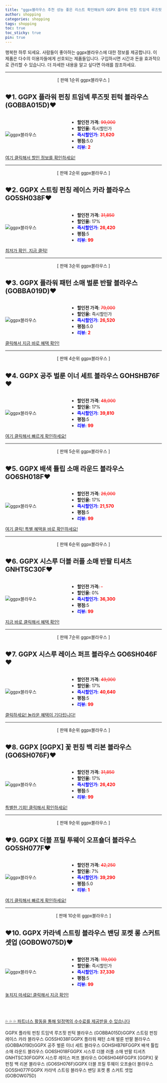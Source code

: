 ```yaml
---
title: "ggpx블라우스 추천 성능 좋은 리스트 확인해보자 GGPX 플라워 펀칭 트임넥 루즈핏"
author: shopping
categories: shopping
tags: shopping
toc: true
toc_sticky: true
pin: true
---
```

행복한 하루 되세요. 사람들이 좋아하는 ggpx블라우스에 대한 정보를 제공합니다. 이 제품은 다수의 이용자들에게 선호되는 제품들입니다. 구입하시면 시간과 돈을 효과적으로 관리할 수 있습니다. 더 자세한 내용을 알고 싶다면 아래를 참조하세요.

---
<p class="toplist" style="margin: 0 auto; display: block; width: fit-content;">[ 판매 1순위 ggpx블라우스 ]</p>

<h2><strong>❤️1. GGPX 플라워 펀칭 트임넥 루즈핏 핀턱 블라우스 (GOBBA015D)❤️</strong></h2>

<div style="display: flex; align-items: center;">
    <div style="flex: 0.4;">
        <img src="https://thumbnail9.coupangcdn.com/thumbnails/remote/230x230ex/image/vendor_inventory/f521/ec903ede23744a2a8aca3ce989bc51a7b80c27e27035896ce913926f8e74.jpg" alt="ggpx블라우스" style="max-width: 100%;">
    </div>
    <div style="flex: 0.6; margin-left: 10px;">
        <ul>
            <li><strong>할인전 가격:</strong> <del style="color: red;">99,000</del></li>
            <li><strong>할인율:</strong> 즉시할인가</li>
            <li><span style='color:blue'><strong>즉시할인가:</strong></span> <span style='color:red'><strong>31,620</strong></span></li>
            <li><strong>평점:</strong>5.0</li>
            <li><span style='color:blue'><strong>리뷰:</strong></span> <span style='color:red'><strong>2</strong></span></li>
        </ul>
    </div>
</div>
<div class="center">
    <a href="https://selin100587001.github.io?lptag=AF9450613&subid=githubio&pageKey=8106458505&traceid=V0-153&itemId=22947961849&vendorItemId=89982346965" class="myButton">
        여기 클릭해서 할인 정보를 확인하세요!
    </a>
</div>


---
<p class="toplist" style="margin: 0 auto; display: block; width: fit-content;">[ 판매 2순위 ggpx블라우스 ]</p>

<h2><strong>❤️2. GGPX 스트링 펀칭 레이스 카라 블라우스 GO5SH038F❤️</strong></h2>

<div style="display: flex; align-items: center;">
    <div style="flex: 0.4;">
        <img src="https://thumbnail6.coupangcdn.com/thumbnails/remote/230x230ex/image/vendor_inventory/3ff9/1eef8f5ad80971619931ada05de36dbe7a30b2c1a584f04800aa0cbae613.jpg" alt="ggpx블라우스" style="max-width: 100%;">
    </div>
    <div style="flex: 0.6; margin-left: 10px;">
        <ul>
            <li><strong>할인전 가격:</strong> <del style="color: red;">31,850</del></li>
            <li><strong>할인율:</strong> 17%</li>
            <li><span style='color:blue'><strong>즉시할인가:</strong></span> <span style='color:red'><strong>26,420</strong></span></li>
            <li><strong>평점:</strong>5</li>
            <li><span style='color:blue'><strong>리뷰:</strong></span> <span style='color:red'><strong>99</strong></span></li>
        </ul>
    </div>
</div>
<div class="center">
    <a href="https://selin100587001.github.io?lptag=AF9450613&subid=githubio&pageKey=8107521933&traceid=V0-153&itemId=22953005333&vendorItemId=90041011922" class="myButton">
        최저가 확인, 지금 클릭!
    </a>
</div>


---
<p class="toplist" style="margin: 0 auto; display: block; width: fit-content;">[ 판매 3순위 ggpx블라우스 ]</p>

<h2><strong>❤️3. GGPX 플라워 패턴 소매 벌룬 반팔 블라우스 (GOBBA019D)❤️</strong></h2>

<div style="display: flex; align-items: center;">
    <div style="flex: 0.4;">
        <img src="https://thumbnail8.coupangcdn.com/thumbnails/remote/230x230ex/image/vendor_inventory/917d/0f0d399c95e904b2b1f1e6339cbf15c38d346f255ef6453804ab70c27eb7.jpg" alt="ggpx블라우스" style="max-width: 100%;">
    </div>
    <div style="flex: 0.6; margin-left: 10px;">
        <ul>
            <li><strong>할인전 가격:</strong> <del style="color: red;">79,000</del></li>
            <li><strong>할인율:</strong> 즉시할인가</li>
            <li><span style='color:blue'><strong>즉시할인가:</strong></span> <span style='color:red'><strong>26,520</strong></span></li>
            <li><strong>평점:</strong>5.0</li>
            <li><span style='color:blue'><strong>리뷰:</strong></span> <span style='color:red'><strong>2</strong></span></li>
        </ul>
    </div>
</div>
<div class="center">
    <a href="https://selin100587001.github.io?lptag=AF9450613&subid=githubio&pageKey=8131005198&traceid=V0-153&itemId=23090791966&vendorItemId=90124223902" class="myButton">
        클릭해서 지금 바로 혜택 확인!
    </a>
</div>


---
<p class="toplist" style="margin: 0 auto; display: block; width: fit-content;">[ 판매 4순위 ggpx블라우스 ]</p>

<h2><strong>❤️4. GGPX 공주 벌룬 이너 세트 블라우스 GOHSHB76F❤️</strong></h2>

<div style="display: flex; align-items: center;">
    <div style="flex: 0.4;">
        <img src="https://thumbnail10.coupangcdn.com/thumbnails/remote/230x230ex/image/vendor_inventory/8f8d/ec9b847e55b9a1a6e1cb6ddda2eaae55179caf0d1ea218fbe420278e402f.jpg" alt="ggpx블라우스" style="max-width: 100%;">
    </div>
    <div style="flex: 0.6; margin-left: 10px;">
        <ul>
            <li><strong>할인전 가격:</strong> <del style="color: red;">48,000</del></li>
            <li><strong>할인율:</strong> 17%</li>
            <li><span style='color:blue'><strong>즉시할인가:</strong></span> <span style='color:red'><strong>39,810</strong></span></li>
            <li><strong>평점:</strong>5</li>
            <li><span style='color:blue'><strong>리뷰:</strong></span> <span style='color:red'><strong>99</strong></span></li>
        </ul>
    </div>
</div>
<div class="center">
    <a href="https://selin100587001.github.io?lptag=AF9450613&subid=githubio&pageKey=8007208036&traceid=V0-153&itemId=22322526737&vendorItemId=90089778498" class="myButton">
        여기 클릭해서 빠르게 확인하세요!
    </a>
</div>


---
<p class="toplist" style="margin: 0 auto; display: block; width: fit-content;">[ 판매 5순위 ggpx블라우스 ]</p>

<h2><strong>❤️5. GGPX 배색 튤립 소매 라운드 블라우스 GO6SH018F❤️</strong></h2>

<div style="display: flex; align-items: center;">
    <div style="flex: 0.4;">
        <img src="https://thumbnail9.coupangcdn.com/thumbnails/remote/230x230ex/image/vendor_inventory/da86/eaab66e059bde3adf0361682ccc8d6e55731c0255954711961a085cff137.jpg" alt="ggpx블라우스" style="max-width: 100%;">
    </div>
    <div style="flex: 0.6; margin-left: 10px;">
        <ul>
            <li><strong>할인전 가격:</strong> <del style="color: red;">26,000</del></li>
            <li><strong>할인율:</strong> 17%</li>
            <li><span style='color:blue'><strong>즉시할인가:</strong></span> <span style='color:red'><strong>21,570</strong></span></li>
            <li><strong>평점:</strong>5</li>
            <li><span style='color:blue'><strong>리뷰:</strong></span> <span style='color:red'><strong>99</strong></span></li>
        </ul>
    </div>
</div>
<div class="center">
    <a href="https://selin100587001.github.io?lptag=AF9450613&subid=githubio&pageKey=8151259626&traceid=V0-153&itemId=23197949404&vendorItemId=90271378865" class="myButton">
        여기 클릭! 특별 혜택을 바로 확인하세요!
    </a>
</div>


---
<p class="toplist" style="margin: 0 auto; display: block; width: fit-content;">[ 판매 6순위 ggpx블라우스 ]</p>

<h2><strong>❤️6. GGPX 시스루 더블 러플 소매 반팔 티셔츠 GNHTSC30F❤️</strong></h2>

<div style="display: flex; align-items: center;">
    <div style="flex: 0.4;">
        <img src="https://thumbnail9.coupangcdn.com/thumbnails/remote/230x230ex/image/vendor_inventory/f668/6a38eb6e8a44a77df5cf4645b0d0b371ff0f9433638e4efa94028b4ef765.jpg" alt="ggpx블라우스" style="max-width: 100%;">
    </div>
    <div style="flex: 0.6; margin-left: 10px;">
        <ul>
            <li><strong>할인전 가격:</strong> <del style="color: red;">-</del></li>
            <li><strong>할인율:</strong> 0%</li>
            <li><span style='color:blue'><strong>즉시할인가:</strong></span> <span style='color:red'><strong>36,300</strong></span></li>
            <li><strong>평점:</strong>5</li>
            <li><span style='color:blue'><strong>리뷰:</strong></span> <span style='color:red'><strong>99</strong></span></li>
        </ul>
    </div>
</div>
<div class="center">
    <a href="https://selin100587001.github.io?lptag=AF9450613&subid=githubio&pageKey=8019878322&traceid=V0-153&itemId=22408816603&vendorItemId=90194449666" class="myButton">
        지금 바로 클릭해서 혜택 확인!
    </a>
</div>


---
<p class="toplist" style="margin: 0 auto; display: block; width: fit-content;">[ 판매 7순위 ggpx블라우스 ]</p>

<h2><strong>❤️7. GGPX 시스루 레이스 퍼프 블라우스 GO6SH046F❤️</strong></h2>

<div style="display: flex; align-items: center;">
    <div style="flex: 0.4;">
        <img src="https://thumbnail6.coupangcdn.com/thumbnails/remote/230x230ex/image/vendor_inventory/55bd/00a0c4f266daffad83ed2e508f2317683c4bf742163552d5c59cb3e9ad4d.jpg" alt="ggpx블라우스" style="max-width: 100%;">
    </div>
    <div style="flex: 0.6; margin-left: 10px;">
        <ul>
            <li><strong>할인전 가격:</strong> <del style="color: red;">49,000</del></li>
            <li><strong>할인율:</strong> 17%</li>
            <li><span style='color:blue'><strong>즉시할인가:</strong></span> <span style='color:red'><strong>40,640</strong></span></li>
            <li><strong>평점:</strong>5</li>
            <li><span style='color:blue'><strong>리뷰:</strong></span> <span style='color:red'><strong>99</strong></span></li>
        </ul>
    </div>
</div>
<div class="center">
    <a href="https://selin100587001.github.io?lptag=AF9450613&subid=githubio&pageKey=8164278426&traceid=V0-153&itemId=23288651324&vendorItemId=90334248439" class="myButton">
        클릭하세요! 놀라운 혜택이 기다립니다!
    </a>
</div>


---
<p class="toplist" style="margin: 0 auto; display: block; width: fit-content;">[ 판매 8순위 ggpx블라우스 ]</p>

<h2><strong>❤️8. GGPX [GGPX] 꽃 펀칭 백 리본 블라우스 (GO6SH076F)❤️</strong></h2>

<div style="display: flex; align-items: center;">
    <div style="flex: 0.4;">
        <img src="https://thumbnail9.coupangcdn.com/thumbnails/remote/230x230ex/image/vendor_inventory/47e4/da049f52840b4a5eb4f4120f8cf529408d5043f6bd437fb4f8ca8b3f0446.jpg" alt="ggpx블라우스" style="max-width: 100%;">
    </div>
    <div style="flex: 0.6; margin-left: 10px;">
        <ul>
            <li><strong>할인전 가격:</strong> <del style="color: red;">31,850</del></li>
            <li><strong>할인율:</strong> 17%</li>
            <li><span style='color:blue'><strong>즉시할인가:</strong></span> <span style='color:red'><strong>26,420</strong></span></li>
            <li><strong>평점:</strong>5</li>
            <li><span style='color:blue'><strong>리뷰:</strong></span> <span style='color:red'><strong>99</strong></span></li>
        </ul>
    </div>
</div>
<div class="center">
    <a href="https://selin100587001.github.io?lptag=AF9450613&subid=githubio&pageKey=8191313894&traceid=V0-153&itemId=23441866110&vendorItemId=90477289064" class="myButton">
        특별한 기회! 클릭해서 확인하세요!
    </a>
</div>


---
<p class="toplist" style="margin: 0 auto; display: block; width: fit-content;">[ 판매 9순위 ggpx블라우스 ]</p>

<h2><strong>❤️9. GGPX 더블 프릴 투웨이 오프숄더 블라우스 GO5SH077F❤️</strong></h2>

<div style="display: flex; align-items: center;">
    <div style="flex: 0.4;">
        <img src="https://thumbnail6.coupangcdn.com/thumbnails/remote/230x230ex/image/vendor_inventory/ce87/189d48a034825b9647f930eed57daf05cc8fc5d240ccca72409100f0274f.jpg" alt="ggpx블라우스" style="max-width: 100%;">
    </div>
    <div style="flex: 0.6; margin-left: 10px;">
        <ul>
            <li><strong>할인전 가격:</strong> <del style="color: red;">42,250</del></li>
            <li><strong>할인율:</strong> 7%</li>
            <li><span style='color:blue'><strong>즉시할인가:</strong></span> <span style='color:red'><strong>39,290</strong></span></li>
            <li><strong>평점:</strong>5.0</li>
            <li><span style='color:blue'><strong>리뷰:</strong></span> <span style='color:red'><strong>1</strong></span></li>
        </ul>
    </div>
</div>
<div class="center">
    <a href="https://selin100587001.github.io?lptag=AF9450613&subid=githubio&pageKey=8133734692&traceid=V0-153&itemId=23102027795&vendorItemId=90271706602" class="myButton">
        여기 클릭해서 빠르게 확인하세요!
    </a>
</div>


---
<p class="toplist" style="margin: 0 auto; display: block; width: fit-content;">[ 판매 10순위 ggpx블라우스 ]</p>

<h2><strong>❤️10. GGPX 카라넥 스트링 블라우스 밴딩 포켓 롱 스커트 셋업 (GOBOW075D)❤️</strong></h2>

<div style="display: flex; align-items: center;">
    <div style="flex: 0.4;">
        <img src="https://thumbnail8.coupangcdn.com/thumbnails/remote/230x230ex/image/vendor_inventory/802e/b38e46f725ed7aea8168c28bdb57dec0c440e7f71a397c45302c1867a557.jpg" alt="ggpx블라우스" style="max-width: 100%;">
    </div>
    <div style="flex: 0.6; margin-left: 10px;">
        <ul>
            <li><strong>할인전 가격:</strong> <del style="color: red;">119,000</del></li>
            <li><strong>할인율:</strong> 즉시할인가</li>
            <li><span style='color:blue'><strong>즉시할인가:</strong></span> <span style='color:red'><strong>37,330</strong></span></li>
            <li><strong>평점:</strong>5</li>
            <li><span style='color:blue'><strong>리뷰:</strong></span> <span style='color:red'><strong>99</strong></span></li>
        </ul>
    </div>
</div>
<div class="center">
    <a href="https://selin100587001.github.io?lptag=AF9450613&subid=githubio&pageKey=8207019040&traceid=V0-153&itemId=23545163060&vendorItemId=90571367692" class="myButton">
        놓치지 마세요! 클릭해서 지금 확인!
    </a>
</div>

<br><br><br>[💦 💦 💦 파트너스 활동을 통해 일정액의 수수료를 제공받을 수 있습니다](https://link.coupang.com/a/bcpT2c)<br><br>GGPX 플라워 펀칭 트임넥 루즈핏 핀턱 블라우스 (GOBBA015D)GGPX 스트링 펀칭 레이스 카라 블라우스 GO5SH038FGGPX 플라워 패턴 소매 벌룬 반팔 블라우스 (GOBBA019D)GGPX 공주 벌룬 이너 세트 블라우스 GOHSHB76FGGPX 배색 튤립 소매 라운드 블라우스 GO6SH018FGGPX 시스루 더블 러플 소매 반팔 티셔츠 GNHTSC30FGGPX 시스루 레이스 퍼프 블라우스 GO6SH046FGGPX [GGPX] 꽃 펀칭 백 리본 블라우스 (GO6SH076F)GGPX 더블 프릴 투웨이 오프숄더 블라우스 GO5SH077FGGPX 카라넥 스트링 블라우스 밴딩 포켓 롱 스커트 셋업 (GOBOW075D)